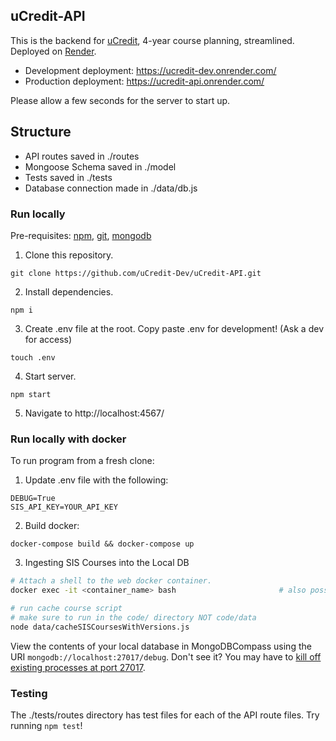 ## uCredit-API
This is the backend for [uCredit](https://ucredit.me), 4-year course planning, streamlined. Deployed on [Render](render.com).

- Development deployment: https://ucredit-dev.onrender.com/
- Production deployment: https://ucredit-api.onrender.com/

Please allow a few seconds for the server to start up. 

## Structure
- API routes saved in ./routes
- Mongoose Schema saved in ./model
- Tests saved in ./tests
- Database connection made in ./data/db.js

### Run locally
Pre-requisites: [npm](https://docs.npmjs.com/downloading-and-installing-node-js-and-npm), [git](https://github.com/git-guides/install-git), [mongodb](https://www.mongodb.com/docs/manual/administration/install-community/)

1. Clone this repository. 
```
git clone https://github.com/uCredit-Dev/uCredit-API.git
``` 
2. Install dependencies. 
```
npm i
``` 
3. Create .env file at the root. Copy paste .env for development! (Ask a dev for access)
```
touch .env
``` 
4. Start server.
```
npm start
``` 
5. Navigate to http://localhost:4567/

### Run locally with docker 

To run program from a fresh clone:

1. Update .env file with the following:

```
DEBUG=True
SIS_API_KEY=YOUR_API_KEY
```

2. Build docker:

```
docker-compose build && docker-compose up
```

3. Ingesting SIS Courses into the Local DB
``` bash 
# Attach a shell to the web docker container.
docker exec -it <container_name> bash                       # also possible in vscode

# run cache course script 
# make sure to run in the code/ directory NOT code/data
node data/cacheSISCoursesWithVersions.js
```

View the contents of your local database in MongoDBCompass using the URI `mongodb://localhost:27017/debug`. Don't see it? You may have to [kill off existing processes at port 27017](https://stackoverflow.com/a/18706913). 

### Testing 
The ./tests/routes directory has test files for each of the API route files. Try running `npm test`!

